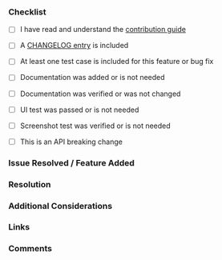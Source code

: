 ### Checklist

* [ ] I have read and understand the [contribution guide](http://enactjs.com/docs/developer-guide/contributing/)
* [ ] A [CHANGELOG entry](http://enactjs.com/docs/developer-guide/contributing/changelogs/) is included
* [ ] At least one test case is included for this feature or bug fix
* [ ] Documentation was added or is not needed

* [ ] Documentation was verified or was not changed
* [ ] UI test was passed or is not needed
* [ ] Screenshot test was verified or is not needed

* [ ] This is an API breaking change

### Issue Resolved / Feature Added
[//]: # (Describe the issue resolved or feature added by this pull request)


### Resolution
[//]: # (Does the code work as intended?)
[//]: # (What is the impact of this change and *why* was it made?)


### Additional Considerations
[//]: # (How should the change be tested?)
[//]: # (Are there any outstanding questions?)
[//]: # (Were any side-effects caused by the change?)


### Links
[//]: # (Related issues, references)


### Comments

